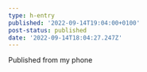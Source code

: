 ```yaml
---
type: h-entry
published: '2022-09-14T19:04:00+0100'
post-status: published
date: '2022-09-14T18:04:27.247Z'
---
```

Published from my phone
